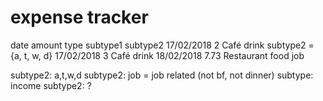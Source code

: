 # expense tracker
date    amount  type    subtype1    subtype2
17/02/2018 2   Café    drink   subtype2 = {a, t, w, d}
17/02/2018 3   Café    drink
18/02/2018 7.73    Restaurant  food    job 


subtype2: a,t,w,d
subtype2: job = job related (not bf, not dinner)
subtype: income
subtype2: ?

